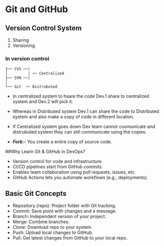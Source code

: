 # Git and GitHub

## Version Control System
1. Sharing
2. Versioning

### In version control 
    
    ├── CVS ──|
    │         | ── Centralized
    ├── SVN ──|
    │   
    └── Git  ── Distrubuted

- In centralized system to hsare the code Dev.1 share to centralized system and Dev.2 will pick it.
- Whereas in Distributed system Dev.1 can share the code to Distributed system and also make a copy of code in different location.
- If Centralized system goes down Dev team cannot coomunicate and distrubuted system they can still communicate using the copies.

- ***Fork:-***  You create a entire copy of source code.

##Why Learn Git & GitHub in DevOps?
- Version control for code and infrastructure.
- CI/CD pipelines start from GitHub commits.
- Enables team collaboration using pull requests, issues, etc.
- GitHub Actions lets you automate workflows (e.g., deployments).

## Basic Git Concepts
- Repository (repo): Project folder with Git tracking. 
- Commit: Save point with changes and a message.
- Branch: Independent version of your project.
- Merge: Combine branches.
- Clone: Download repo to your system.
- Push: Upload local changes to GitHub.
-  Pull: Get latest changes from GitHub to your local repo.
